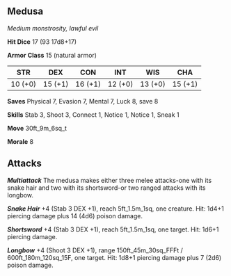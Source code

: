 ## Medusa

*Medium monstrosity, lawful evil*

**Hit Dice** 17 (93 17d8+17)

**Armor Class** 15 (natural armor)

| STR     | DEX     | CON     | INT     | WIS     | CHA     |
|---------|---------|---------|---------|---------|---------|
| 10 (+0) | 15 (+1) | 16 (+1) | 12 (+0) | 13 (+0) | 15 (+1) |

**Saves** Physical 7, Evasion 7, Mental 7, Luck 8, save 8

**Skills** Stab 3, Shoot 3, Connect 1, Notice 1, Notice 1, Sneak 1

**Move** 30ft\_9m\_6sq\_t

**Morale** 8

## Attacks

***Multiattack*** The medusa makes either three melee attacks-one with its snake hair and two with its shortsword-or two ranged attacks with its longbow.

***Snake Hair*** +4 (Stab 3 DEX +1), reach 5ft\_1.5m\_1sq, one creature. Hit: 1d4+1 piercing damage plus 14 (4d6) poison damage.

***Shortsword*** +4 (Stab 3 DEX +1), reach 5ft\_1.5m\_1sq, one target. Hit: 1d6+1 piercing damage.

***Longbow*** +4 (Shoot 3 DEX +1), range 150ft\_45m\_30sq\_FFFt / 600ft\_180m\_120sq\_15F, one target. Hit: 1d8+1 piercing damage plus 7 (2d6) poison damage.

